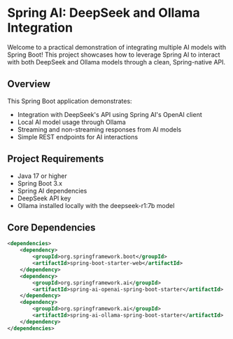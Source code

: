 # Spring AI: DeepSeek and Ollama Integration

Welcome to a practical demonstration of integrating multiple AI models with Spring Boot! This project showcases how to leverage Spring AI to interact with both DeepSeek and Ollama models through a clean, Spring-native API.

## Overview

This Spring Boot application demonstrates:
- Integration with DeepSeek's API using Spring AI's OpenAI client
- Local AI model usage through Ollama
- Streaming and non-streaming responses from AI models
- Simple REST endpoints for AI interactions

## Project Requirements

- Java 17 or higher
- Spring Boot 3.x
- Spring AI dependencies
- DeepSeek API key
- Ollama installed locally with the deepseek-r1:7b model

## Core Dependencies

```xml
<dependencies>
    <dependency>
        <groupId>org.springframework.boot</groupId>
        <artifactId>spring-boot-starter-web</artifactId>
    </dependency>
    <dependency>
        <groupId>org.springframework.ai</groupId>
        <artifactId>spring-ai-openai-spring-boot-starter</artifactId>
    </dependency>
    <dependency>
        <groupId>org.springframework.ai</groupId>
        <artifactId>spring-ai-ollama-spring-boot-starter</artifactId>
    </dependency>
</dependencies>
```
